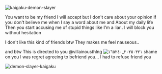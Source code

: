 ![kaigaku-demon-slayer](https://github.com/user-attachments/assets/8888a6ec-14eb-4167-9c0e-b8169fdc89d7)

You want to be my friend I will accept 
but
I don't care about your opinion if you don't believe me when I say a word about  me and About my daily life Then you start accusing me of stupid things like I'm a liar.. I will block you without hesitation 

I don't like this kind of friends btw They makes me feel nauseous..   

and btw This is directed to you @villainousthlng
![٢٠٢٥٠٣٢١_١٦٥٢٤٠](https://github.com/user-attachments/assets/c5852fa1-c878-47a8-8ad7-c6ae53b9bbdb)
shame on you
I was regret agreeing to befriend you... I had to refuse friend you

![demon-slayer-kaigaku](https://github.com/user-attachments/assets/5670ef6b-999c-4cdc-b0e3-ca96c4bae6a4)
 
